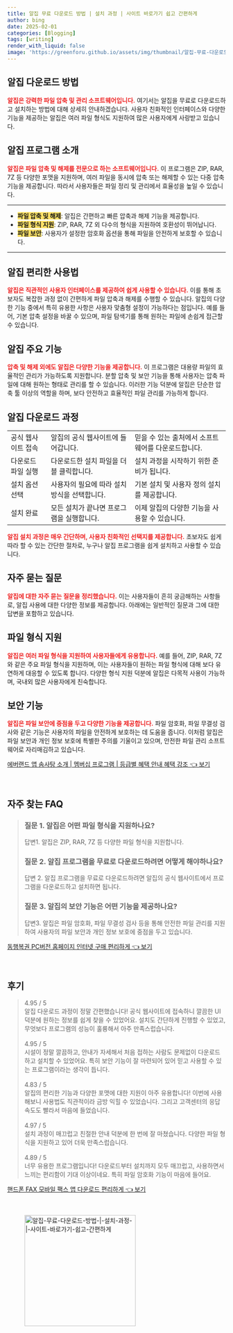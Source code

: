 ```yaml
---
title: 알집 무료 다운로드 방법 | 설치 과정 | 사이트 바로가기 쉽고 간편하게
author: bing
date: 2025-02-01
categories: [Blogging]
tags: [writing]
render_with_liquid: false
image: 'https://greenforu.github.io/assets/img/thumbnail/알집-무료-다운로드-방법-|-설치-과정-|-사이트-바로가기-쉽고-간편하게.webp'
---
```



<h2 id='알집_다운로드_방법'>알집 다운로드 방법</h2>

<p><b><span style="color: #ee2323;">알집은 강력한 파일 압축 및 관리 소프트웨어입니다.</span></b> 여기서는 알집을 무료로 다운로드하고 설치하는 방법에 대해 상세히 안내하겠습니다. 사용자 친화적인 인터페이스와 다양한 기능을 제공하는 알집은 여러 파일 형식도 지원하여 많은 사용자에게 사랑받고 있습니다.</p>

<h2 id='알집_프로그램_소개'>알집 프로그램 소개</h2>

<p><b><span style="color: #ee2323;">알집은 파일 압축 및 해제를 전문으로 하는 소프트웨어입니다.</span></b> 이 프로그램은 ZIP, RAR, 7Z 등 다양한 포맷을 지원하며, 여러 파일을 동시에 압축 또는 해제할 수 있는 다중 압축 기능을 제공합니다. 따라서 사용자들은 파일 정리 및 관리에서 효율성을 높일 수 있습니다.</p>

<hr />

<ul>
    <li><b><span style="background-color: #ffe066;">파일 압축 및 해제</span></b>: 알집은 간편하고 빠른 압축과 해제 기능을 제공합니다.</li>
    <li><b><span style="background-color: #ffe066;">파일 형식 지원</span></b>: ZIP, RAR, 7Z 외 다수의 형식을 지원하여 호환성이 뛰어납니다.</li>
    <li><b><span style="background-color: #ffe066;">파일 보안</span></b>: 사용자가 설정한 암호화 옵션을 통해 파일을 안전하게 보호할 수 있습니다.</li>
</ul>

<hr />

<h2 id='알집_편리한_사용법'>알집 편리한 사용법</h2>

<p><b><span style="color: #ee2323;">알집은 직관적인 사용자 인터페이스를 제공하여 쉽게 사용할 수 있습니다.</span></b> 이를 통해 초보자도 복잡한 과정 없이 간편하게 파일 압축과 해제를 수행할 수 있습니다. 알집의 다양한 기능 중에서 특히 유용한 사항은 사용자 맞춤형 설정이 가능하다는 점입니다. 예를 들어, 기본 압축 설정을 바꿀 수 있으며, 파일 탐색기를 통해 원하는 파일에 손쉽게 접근할 수 있습니다.</p>

<h2 id='알집_주요_기능'>알집 주요 기능</h2>

<p><b><span style="color: #ee2323;">압축 및 해제 외에도 알집은 다양한 기능을 제공합니다.</span></b> 이 프로그램은 대용량 파일의 효율적인 관리가 가능하도록 지원합니다. 분할 압축 및 보안 기능을 통해 사용자는 압축 파일에 대해 원하는 형태로 관리를 할 수 있습니다. 이러한 기능 덕분에 알집은 단순한 압축 툴 이상의 역할을 하며, 보다 안전하고 효율적인 파일 관리를 가능하게 합니다.</p>

<h2 id='알집_다운로드_과정'>알집 다운로드 과정</h2>

<table>
    <tr>
        <td>공식 웹사이트 접속</td>
        <td>알집의 공식 웹사이트에 들어갑니다.</td>
        <td>믿을 수 있는 출처에서 소프트웨어를 다운로드합니다.</td>
    </tr>
    <tr>
        <td>다운로드 파일 실행</td>
        <td>다운로드한 설치 파일을 더블 클릭합니다.</td>
        <td>설치 과정을 시작하기 위한 준비가 됩니다.</td>
    </tr>
    <tr>
        <td>설치 옵션 선택</td>
        <td>사용자의 필요에 따라 설치 방식을 선택합니다.</td>
        <td>기본 설치 및 사용자 정의 설치를 제공합니다.</td>
    </tr>
    <tr>
        <td>설치 완료</td>
        <td>모든 설치가 끝나면 프로그램을 실행합니다.</td>
        <td>이제 알집의 다양한 기능을 사용할 수 있습니다.</td>
    </tr>
</table>

<p><b><span style="color: #ee2323;">알집 설치 과정은 매우 간단하며, 사용자 친화적인 선택지를 제공합니다.</span></b> 초보자도 쉽게 따라 할 수 있는 간단한 절차로, 누구나 알집 프로그램을 쉽게 설치하고 사용할 수 있습니다.</p>

<h2 id='자주_묻는_질문'>자주 묻는 질문</h2>

<p><b><span style="color: #ee2323;">알집에 대한 자주 묻는 질문을 정리했습니다.</span></b> 이는 사용자들이 흔히 궁금해하는 사항들로, 알집 사용에 대한 다양한 정보를 제공합니다. 아래에는 일반적인 질문과 그에 대한 답변을 포함하고 있습니다.</p>

<h2 id='파일_형식_지원'>파일 형식 지원</h2>

<p><b><span style="color: #ee2323;">알집은 여러 파일 형식을 지원하여 사용자들에게 유용합니다.</span></b> 예를 들어, ZIP, RAR, 7Z와 같은 주요 파일 형식을 지원하며, 이는 사용자들이 원하는 파일 형식에 대해 보다 유연하게 대응할 수 있도록 합니다. 다양한 형식 지원 덕분에 알집은 다목적 사용이 가능하며, 국내외 많은 사용자에게 친숙합니다.</p>

<h2 id='보안_기능'>보안 기능</h2>

<p><b><span style="color: #ee2323;">알집은 파일 보안에 중점을 두고 다양한 기능을 제공합니다.</span></b> 파일 암호화, 파일 무결성 검사와 같은 기능은 사용자의 파일을 안전하게 보호하는 데 도움을 줍니다. 이처럼 알집은 파일 보안과 개인 정보 보호에 특별한 주의를 기울이고 있으며, 안전한 파일 관리 소프트웨어로 자리매김하고 있습니다.</p>


<p><a class="click-button" title="에버랜드 앱 솜사탕 소개 | 멤버십 프로그램 | 등급별 혜택 안내 혜택 강조" href="https://greenforu.github.io/posts/%EC%97%90%EB%B2%84%EB%9E%9C%EB%93%9C-%EC%95%B1-%EC%86%9C%EC%82%AC%ED%83%95-%EC%86%8C%EA%B0%9C-%EB%A9%A4%EB%B2%84%EC%8B%AD-%ED%94%84%EB%A1%9C%EA%B7%B8%EB%9E%A8-%EB%93%B1%EA%B8%89%EB%B3%84-%ED%98%9C%ED%83%9D-%EC%95%88%EB%82%B4-%ED%98%9C%ED%83%9D-%EA%B0%95%EC%A1%B0/" rel="dofollow">에버랜드 앱 솜사탕 소개 | 멤버십 프로그램 | 등급별 혜택 안내 혜택 강조 👈 보기</a></p><br>
<h2 id='자주_찾는_FAQ'>자주 찾는 FAQ</h2>
<div itemscope="" itemtype="https://schema.org/FAQPage"> 
<blockquote> 
<div itemscope="" itemprop="mainEntity" itemtype="https://schema.org/Question"> 
<h3 itemprop="name">질문 1. 알집은 어떤 파일 형식을 지원하나요?</h3> 
<div itemscope="" itemprop="acceptedAnswer" itemtype="https://schema.org/Answer"> 
<span itemprop="text"> 
<p>답변1. 알집은 ZIP, RAR, 7Z 등 다양한 파일 형식을 지원합니다.</p> 
</span> 
</div> 
</div> 
<div itemscope="" itemprop="mainEntity" itemtype="https://schema.org/Question"> 
<h3 itemprop="name">질문 2. 알집 프로그램을 무료로 다운로드하려면 어떻게 해야하나요?</h3> 
<div itemscope="" itemprop="acceptedAnswer" itemtype="https://schema.org/Answer"> 
<span itemprop="text"> 
<p>답변 2. 알집 프로그램을 무료로 다운로드하려면 알집의 공식 웹사이트에서 프로그램을 다운로드하고 설치하면 됩니다.</p> 
</span> 
</div> 
</div> 
<div itemscope="" itemprop="mainEntity" itemtype="https://schema.org/Question"> 
<h3 itemprop="name">질문 3. 알집의 보안 기능은 어떤 기능을 제공하나요?</h3> 
<div itemscope="" itemprop="acceptedAnswer" itemtype="https://schema.org/Answer"> 
<span itemprop="text"> 
<p>답변3. 알집은 파일 암호화, 파일 무결성 검사 등을 통해 안전한 파일 관리를 지원하여 사용자의 파일 보안과 개인 정보 보호에 중점을 두고 있습니다.</p> 
</span> 
</div> 
</div> 
</blockquote> 
</div>
<p><a class="click-button" title="동행복권 PC버전 홈페이지 인터넷 구매 편리하게" href="https://greenforu.github.io/posts/%EB%8F%99%ED%96%89%EB%B3%B5%EA%B6%8C-PC%EB%B2%84%EC%A0%84-%ED%99%88%ED%8E%98%EC%9D%B4%EC%A7%80-%EC%9D%B8%ED%84%B0%EB%84%B7-%EA%B5%AC%EB%A7%A4-%ED%8E%B8%EB%A6%AC%ED%95%98%EA%B2%8C/" rel="dofollow">동행복권 PC버전 홈페이지 인터넷 구매 편리하게 👈 보기</a></p><br>
<h2 id='후기'>후기</h2>
<div itemscope itemtype="https://schema.org/Product">
  <blockquote>
  <div itemprop="review" itemscope itemtype="https://schema.org/Review">
      <div itemprop="reviewRating" itemscope itemtype="https://schema.org/Rating"> <span itemprop="ratingValue">4.95</span> / <span itemprop="bestRating">5</span> </div>
      <span itemprop="reviewBody">알집 다운로드 과정이 정말 간편했습니다! 공식 웹사이트에 접속하니 깔끔한 UI 덕분에 원하는 정보를 쉽게 찾을 수 있었어요. 설치도 간단하게 진행할 수 있었고, 무엇보다 프로그램의 성능이 훌륭해서 아주 만족스럽습니다.</span>
  </div>
  <br>
  <div itemprop="review" itemscope itemtype="https://schema.org/Review">
      <div itemprop="reviewRating" itemscope itemtype="https://schema.org/Rating"> <span itemprop="ratingValue">4.95</span> / <span itemprop="bestRating">5</span> </div>
      <span itemprop="reviewBody">시설이 정말 깔끔하고, 안내가 자세해서 처음 접하는 사람도 문제없이 다운로드하고 설치할 수 있었어요. 특히 보안 기능이 잘 마련되어 있어 믿고 사용할 수 있는 프로그램이라는 생각이 듭니다.</span>
  </div>
  <br>
  <div itemprop="review" itemscope itemtype="https://schema.org/Review">
      <div itemprop="reviewRating" itemscope itemtype="https://schema.org/Rating"> <span itemprop="ratingValue">4.83</span> / <span itemprop="bestRating">5</span> </div>
      <span itemprop="reviewBody">알집의 편리한 기능과 다양한 포맷에 대한 지원이 아주 유용합니다! 이번에 사용해보니 사용법도 직관적이라 금방 익힐 수 있었습니다. 그리고 고객센터의 응답 속도도 빨라서 마음에 들었습니다.</span>
  </div>
  <br>
  <div itemprop="review" itemscope itemtype="https://schema.org/Review">
      <div itemprop="reviewRating" itemscope itemtype="https://schema.org/Rating"> <span itemprop="ratingValue">4.97</span> / <span itemprop="bestRating">5</span> </div>
      <span itemprop="reviewBody">설치 과정이 매끄럽고 친절한 안내 덕분에 한 번에 잘 마쳤습니다. 다양한 파일 형식을 지원하고 있어 더욱 만족스럽습니다.</span>
  </div>
  <br>
  <div itemprop="review" itemscope itemtype="https://schema.org/Review">
      <div itemprop="reviewRating" itemscope itemtype="https://schema.org/Rating"> <span itemprop="ratingValue">4.89</span> / <span itemprop="bestRating">5</span> </div>
      <span itemprop="reviewBody">너무 유용한 프로그램입니다! 다운로드부터 설치까지 모두 매끄럽고, 사용하면서 느끼는 편리함이 기대 이상이네요. 특히 파일 암호화 기능이 마음에 들어요.</span>
  </div>
  </blockquote>
</div>
<p><a class="click-button" title="핸드폰 FAX 모바일 팩스 앱 다운로드 편리하게" href="https://greenforu.github.io/posts/%ED%95%B8%EB%93%9C%ED%8F%B0-FAX-%EB%AA%A8%EB%B0%94%EC%9D%BC-%ED%8C%A9%EC%8A%A4-%EC%95%B1-%EB%8B%A4%EC%9A%B4%EB%A1%9C%EB%93%9C-%ED%8E%B8%EB%A6%AC%ED%95%98%EA%B2%8C/" rel="dofollow">핸드폰 FAX 모바일 팩스 앱 다운로드 편리하게 👈 보기</a></p><br>
<figure class="image"><img src="https://greenforu.github.io/assets/img/thumbnail/알집-무료-다운로드-방법-|-설치-과정-|-사이트-바로가기-쉽고-간편하게.webp" alt="알집-무료-다운로드-방법-|-설치-과정-|-사이트-바로가기-쉽고-간편하게" width="256" height="256"></figure>